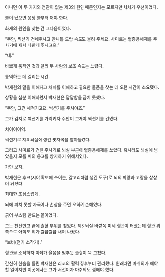 아니면 이 두 가지와 연관이 없는 제3의 원인 때문인지는 모르지만 처치가 우선이었다.

불이 났으면 응당 불부터 꺼야 한다.

화재의 원인을 찾는 건 그다음이었다.

“주안, 썩션기 건네주시고 만니톨 드랍 속도도 올려 주세요. 사미르는 혈종용해제를 주사기에 재서 나한테 주시고요.”

“네.”

바쁘게 움직인 것과 달리 두 사람의 보조 속도는 느렸다.

통역하는 데 걸리는 시간.

박재현의 말을 이해하고 처치를 이해하고 필요한 물품을 찾는 데 오랜 시간이 소요됐다.

상황을 십분 이해하면서 박재현은 답답함을 금치 못했다.

“주안, 그건 세척기고요. 썩션기를 주셔야죠.”

그가 검지로 썩션기를 가리키자 주안이 그제야 썩션기를 건넸다.

치이이이익.

썩션기로 제3 뇌실에 생긴 핏자국을 빨아들였다.

그리고 사미르가 건넨 주사기로 뇌실 부근에 혈종용해제를 쏘았다. 혹시라도 뇌실에 남았을지 모를 피의 응고를 방지하기 위해서였다.

가만 보자.

박재현은 후크(시야 확보에 쓰이는, 갈고리처럼 생긴 도구)로 뇌의 이랑과 고랑을 샅샅이 뒤졌다.

최대한 조심스럽게.

뇌에 피치 못할 자극이나 손상을 주면 오히려 손해였다.

긁어 부스럼 만드는 꼴이었다.

그는 천신만고 끝에 출혈 부위를 찾았다. 제3 뇌실 바깥쪽 미세 혈관이 터졌는데 혈관 위쪽으로 아직도 피가 찔끔찔끔 새어 나왔다.

“보비(전기 소작기).”

혈관을 소작하자 아이가 울음을 멈추듯 출혈이 뚝 그쳤다.

간신히 한숨을 돌린 박재현은 리코의 활력 징후부터 관리했다. 원래라면 마취의가 해야 할 일이지만 이곳에서는 그가 서전이자 마취의도 겸해야 했다.
